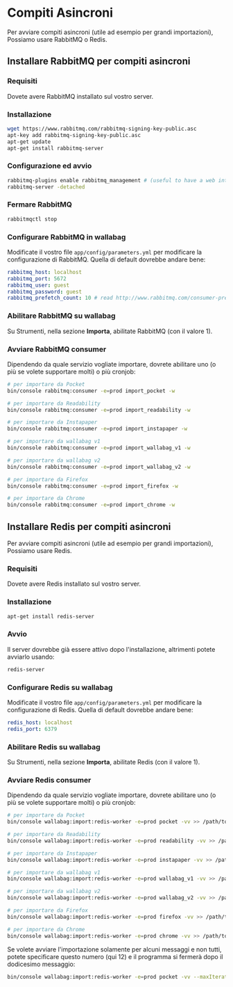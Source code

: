 Compiti Asincroni
=================

Per avviare compiti asincroni (utile ad esempio per grandi
importazioni), Possiamo usare RabbitMQ o Redis.

Installare RabbitMQ per compiti asincroni
-----------------------------------------

### Requisiti

Dovete avere RabbitMQ installato sul vostro server.

### Installazione

```bash
wget https://www.rabbitmq.com/rabbitmq-signing-key-public.asc
apt-key add rabbitmq-signing-key-public.asc
apt-get update
apt-get install rabbitmq-server
```

### Configurazione ed avvio

```bash
rabbitmq-plugins enable rabbitmq_management # (useful to have a web interface, available at http://localhost:15672/ (guest/guest)
rabbitmq-server -detached
```

### Fermare RabbitMQ

```bash
rabbitmqctl stop
```

### Configurare RabbitMQ in wallabag

Modificate il vostro file `app/config/parameters.yml` per modificare la
configurazione di RabbitMQ. Quella di default dovrebbe andare bene:

```yaml
rabbitmq_host: localhost
rabbitmq_port: 5672
rabbitmq_user: guest
rabbitmq_password: guest
rabbitmq_prefetch_count: 10 # read http://www.rabbitmq.com/consumer-prefetch.html
```

### Abilitare RabbitMQ su wallabag

Su Strumenti, nella sezione **Importa**, abilitate RabbitMQ (con il
valore 1).

### Avviare RabbitMQ consumer

Dipendendo da quale servizio vogliate importare, dovrete abilitare uno
(o più se volete supportare molti) o più cronjob:

```bash
# per importare da Pocket
bin/console rabbitmq:consumer -e=prod import_pocket -w

# per importare da Readability
bin/console rabbitmq:consumer -e=prod import_readability -w

# per importare da Instapaper
bin/console rabbitmq:consumer -e=prod import_instapaper -w

# per importare da wallabag v1
bin/console rabbitmq:consumer -e=prod import_wallabag_v1 -w

# per importare da wallabag v2
bin/console rabbitmq:consumer -e=prod import_wallabag_v2 -w

# per importare da Firefox
bin/console rabbitmq:consumer -e=prod import_firefox -w

# per importare da Chrome
bin/console rabbitmq:consumer -e=prod import_chrome -w
```

Installare Redis per compiti asincroni
--------------------------------------

Per avviare compiti asincroni (utile ad esempio per grandi
importazioni), Possiamo usare Redis.

### Requisiti

Dovete avere Redis installato sul vostro server.

### Installazione

```bash
apt-get install redis-server
```

### Avvio

Il server dovrebbe già essere attivo dopo l'installazione, altrimenti
potete avviarlo usando:

```bash
redis-server
```

### Configurare Redis su wallabag

Modificate il vostro file `app/config/parameters.yml` per modificare la
configurazione di Redis. Quella di default dovrebbe andare bene:

```yaml
redis_host: localhost
redis_port: 6379
```

### Abilitare Redis su wallabag

Su Strumenti, nella sezione **Importa**, abilitate Redis (con il valore
1).

### Avviare Redis consumer

Dipendendo da quale servizio vogliate importare, dovrete abilitare uno
(o più se volete supportare molti) o più cronjob:

```bash
# per importare da Pocket
bin/console wallabag:import:redis-worker -e=prod pocket -vv >> /path/to/wallabag/var/logs/redis-pocket.log

# per importare da Readability
bin/console wallabag:import:redis-worker -e=prod readability -vv >> /path/to/wallabag/var/logs/redis-readability.log

# per importare da Instapaper
bin/console wallabag:import:redis-worker -e=prod instapaper -vv >> /path/to/wallabag/var/logs/redis-instapaper.log

# per importare da wallabag v1
bin/console wallabag:import:redis-worker -e=prod wallabag_v1 -vv >> /path/to/wallabag/var/logs/redis-wallabag_v1.log

# per importare da wallabag v2
bin/console wallabag:import:redis-worker -e=prod wallabag_v2 -vv >> /path/to/wallabag/var/logs/redis-wallabag_v2.log

# per importare da Firefox
bin/console wallabag:import:redis-worker -e=prod firefox -vv >> /path/to/wallabag/var/logs/redis-firefox.log

# per importare da Chrome
bin/console wallabag:import:redis-worker -e=prod chrome -vv >> /path/to/wallabag/var/logs/redis-chrome.log
```

Se volete avviare l'importazione solamente per alcuni messaggi e non
tutti, potete specificare questo numero (qui 12) e il programma si
fermerà dopo il dodicesimo messaggio:

```bash
bin/console wallabag:import:redis-worker -e=prod pocket -vv --maxIterations=12
```
